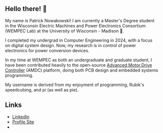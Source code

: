 ## Hello there! 👋

My name is Patrick Nowakowski! I am currently a Master's Degree student in the Wisconsin Electric Machines and Power Electronics Consortium (WEMPEC Lab) at the University of Wisconsin - Madison 🦡.

I completed my undergrad in Computer Engineering in 2024, with a focus on digital system design. Now, my research is in control of power electronics for power conversion devices.

In my time at WEMPEC as both an undergraduate and graduate student, I have been contributed heavily to the open-source [Advanced Motor Drive Controller](https://www.amdc.dev) (AMDC) platform, doing both PCB design and embedded systems programming.

My username is derived from my enjoyment of programming, Rubik's speedcubing, and pi (as well as pie).

## Links

- [LinkedIn](https://www.linkedin.com/in/codecubepi/)
- [Profile Site]()
- 
<!--
**codecubepi/codecubepi** is a ✨ _special_ ✨ repository because its `README.md` (this file) appears on your GitHub profile.

Here are some ideas to get you started:

- 🔭 I’m currently working on ...
- 🌱 I’m currently learning ...
- 👯 I’m looking to collaborate on ...
- 🤔 I’m looking for help with ...
- 💬 Ask me about ...
- 📫 How to reach me: ...
- 😄 Pronouns: ...
- ⚡ Fun fact: ...
-->
